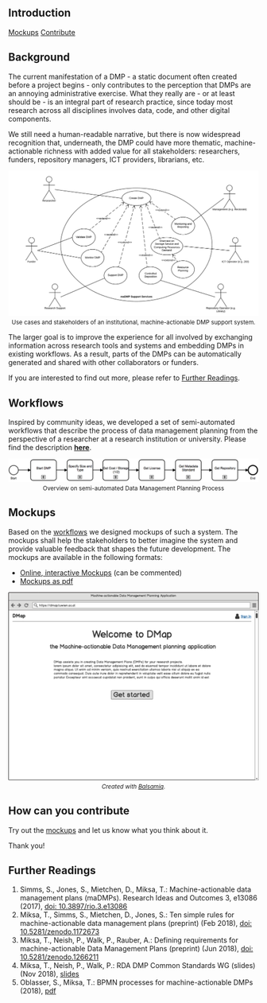 ## Introduction
[Mockups](#mockups) [Contribute](#how-can-you-contribute)

## Background
The current manifestation of a DMP - a static document often created before a project begins - only contributes to the perception that DMPs are an annoying administrative exercise. What they really are - or at least should be - is an integral part of research practice, since today most research across all disciplines involves data, code, and other digital components.

We still need a human-readable narrative, but there is now widespread recognition that, underneath, the DMP could have more thematic, machine-actionable richness with added value for all stakeholders: researchers, funders, repository managers, ICT providers, librarians, etc.

<p align="center">
	<img src="/assets/stakeholder_usecases.png" alt="Stakeholder Usecases"/>
	<br>
	<small>Use cases and stakeholders of an institutional, machine-actionable DMP support system.</small>
</p>

The larger goal is to improve the experience for all involved by exchanging information across research tools and systems and embedding DMPs in existing workflows. As a result, parts of the DMPs can be automatically generated and shared with other collaborators or funders.

If you are interested to find out more, please refer to [Further Readings](#further-readings).

## Workflows
Inspired by community ideas, we developed a set of semi-automated workflows that describe the process of data management planning from the perspective of a researcher at a research institution or university. Please find the description [**here**](http://rda-ws-tpdl2018.sysresearch.org/documents/2018-TPDL-Porto-Handout-BPMN.pdf).

<p align="center">
	<img src="/assets/workflows_overview.png" alt="Workflows Overview"/>
	<br>
	<small>Overview on semi-automated Data Management Planning Process</small>
</p>

## Mockups
Based on the [workflows](#workflows) we designed mockups of such a system. The mockups shall help the stakeholders to better imagine the system and provide valuable feedback that shapes the future development. The mockups are available in the following formats:
- [Online, interactive Mockups](https://balsamiq.cloud/syaiodq/pmy3rqs) (can be commented)
- [Mockups as pdf](/assets/mockups_researcher.pdf)

<p align="center">
	<a href="https://balsamiq.cloud/syaiodq/pmy3rqs">
		<img src="/assets/dmap_home.png" width="600" alt="Researcher Mockup"/>
	</a>
	<br>
	<em><small> Created with <a href="https://balsamiq.com">Balsamiq</a>.</small></em>
</p>

## How can you contribute
Try out the [mockups](#mockups) and let us know what you think about it.

Thank you!

## Further Readings
1. Simms, S., Jones, S., Mietchen, D., Miksa, T.: Machine-actionable data management plans (maDMPs). Research Ideas and Outcomes 3, e13086 (2017), [doi: 10.3897/rio.3.e13086](https://doi.org/10.3897/rio.3.e13086)
2. Miksa, T., Simms, S., Mietchen, D., Jones, S.: Ten simple rules for machine-actionable data management plans (preprint) (Feb 2018), [doi: 10.5281/zenodo.1172673](https://doi.org/10.5281/zenodo.1172673)
3. Miksa, T., Neish, P., Walk, P., Rauber, A.: Defining requirements for machine-actionable Data Management Plans (preprint) (Jun 2018), [doi: 10.5281/zenodo.1266211](https://doi.org/10.5281/zenodo.1266211)
4. Miksa, T., Neish, P., Walk, P.: RDA DMP Common Standards WG (slides) (Nov 2018), [slides](https://www.rd-alliance.org/system/files/documents/2018-RDA-DMP-Plenary-Gaborone.pdf)
5. Oblasser, S., Miksa, T.: BPMN processes for machine-actionable DMPs (2018), [pdf](http://rda-ws-tpdl2018.sysresearch.org/documents/2018-TPDL-Porto-Handout-BPMN.pdf)

